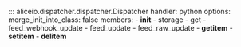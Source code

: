::: aliceio.dispatcher.dispatcher.Dispatcher
    handler: python
    options:
      merge_init_into_class: false
      members:
        - __init__
        - storage
        - get
        - feed_webhook_update
        - feed_update
        - feed_raw_update
        - __getitem__
        - __setitem__
        - __delitem__
